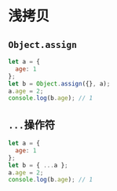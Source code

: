 # 浅拷贝

## `Object.assign`

```js
let a = {
  age: 1
};
let b = Object.assign({}, a);
a.age = 2;
console.log(b.age); // 1
```

## `...`操作符

```js
let a = {
  age: 1
};
let b = { ...a };
a.age = 2;
console.log(b.age); // 1
```
